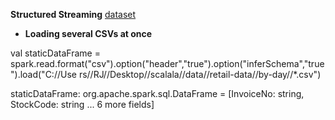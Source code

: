 **Structured Streaming**
[dataset](https://github.com/rjrockzz/Spark-The-Definitive-Guide/tree/master/data/retail-data/by-day)

* **Loading several CSVs at once**

 val staticDataFrame = spark.read.format("csv").option("header","true").option("inferSchema","true").load("C://Use
rs//RJ//Desktop//scalala//data//retail-data//by-day//*.csv")

staticDataFrame: org.apache.spark.sql.DataFrame = [InvoiceNo: string, StockCode: string ... 6 more fields]
